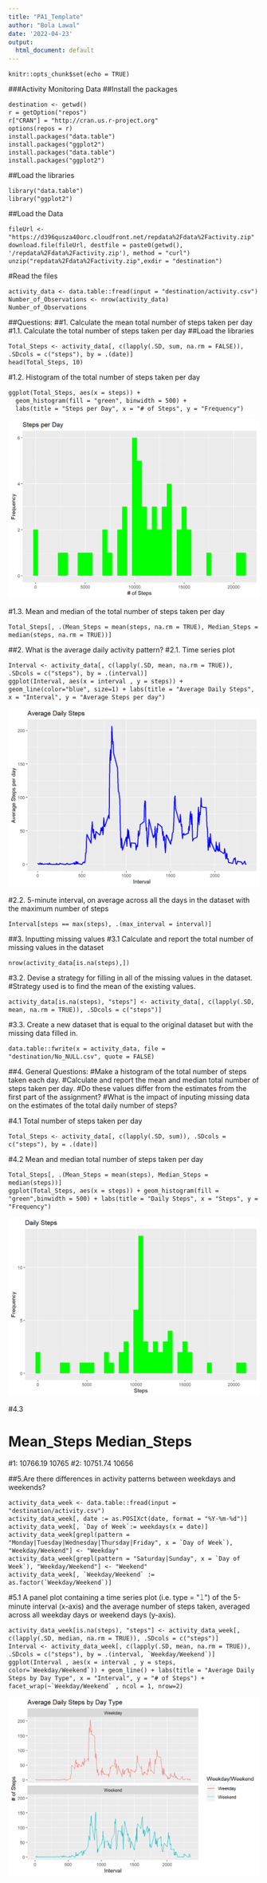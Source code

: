 ```yaml
---
title: "PA1_Template"
author: "Bola Lawal"
date: '2022-04-23'
output:
  html_document: default
---
```

```{r setup, include=FALSE}
knitr::opts_chunk$set(echo = TRUE)
```
###Activity Monitoring Data
##Install the packages
```{r}
destination <- getwd()
r = getOption("repos")
r["CRAN"] = "http://cran.us.r-project.org"
options(repos = r)
install.packages("data.table")
install.packages("ggplot2")
install.packages("data.table")
install.packages("ggplot2")
```

##Load the libraries
```{r}
library("data.table")
library("ggplot2")
```

##Load the Data
```{r}
fileUrl <- "https://d396qusza40orc.cloudfront.net/repdata%2Fdata%2Factivity.zip"
download.file(fileUrl, destfile = paste0(getwd(), '/repdata%2Fdata%2Factivity.zip'), method = "curl")
unzip("repdata%2Fdata%2Factivity.zip",exdir = "destination")
```


#Read the files
```{r}
activity_data <- data.table::fread(input = "destination/activity.csv")
Number_of_Observations <- nrow(activity_data)
Number_of_Observations
```


##Questions:
##1. Calculate the mean total number of steps taken per day
#1.1. Calculate the total number of steps taken per day
##Load the libraries
```{r}
Total_Steps <- activity_data[, c(lapply(.SD, sum, na.rm = FALSE)), .SDcols = c("steps"), by = .(date)] 
head(Total_Steps, 10)
```

#1.2. Histogram of the total number of steps taken per day
```{r, echo=TRUE}
ggplot(Total_Steps, aes(x = steps)) +
  geom_histogram(fill = "green", binwidth = 500) +
  labs(title = "Steps per Day", x = "# of Steps", y = "Frequency")
```
![](https://github.com/HDBalls/Case-Study-1/blob/main/PA1_Template_files/unnamed-chunk-6-1.png)

#1.3. Mean and median of the total number of steps taken per day
```{r, echo=TRUE}
Total_Steps[, .(Mean_Steps = mean(steps, na.rm = TRUE), Median_Steps = median(steps, na.rm = TRUE))]
```

##2. What is the average daily activity pattern?
#2.1. Time series plot
```{r}
Interval <- activity_data[, c(lapply(.SD, mean, na.rm = TRUE)), .SDcols = c("steps"), by = .(interval)] 
ggplot(Interval, aes(x = interval , y = steps)) + geom_line(color="blue", size=1) + labs(title = "Average Daily Steps", x = "Interval", y = "Average Steps per day")
```
![](https://github.com/HDBalls/Case-Study-1/blob/main/PA1_Template_files/unnamed-chunk-8-1.png)

#2.2. 5-minute interval, on average across all the days in the dataset with the maximum number of steps
```{r}
Interval[steps == max(steps), .(max_interval = interval)]
```

##3. Inputting missing values
#3.1 Calculate and report the total number of missing values in the dataset
```{r}
nrow(activity_data[is.na(steps),])
```

#3.2. Devise a strategy for filling in all of the missing values in the dataset.
#Strategy used is to find the mean of the existing values.
```{r}
activity_data[is.na(steps), "steps"] <- activity_data[, c(lapply(.SD, mean, na.rm = TRUE)), .SDcols = c("steps")]
```

#3.3. Create a new dataset that is equal to the original dataset but with the missing data filled in.
```{r}
data.table::fwrite(x = activity_data, file = "destination/No_NULL.csv", quote = FALSE)
```


##4. General Questions:
#Make a histogram of the total number of steps taken each day.
#Calculate and report the mean and median total number of steps taken per day. 
#Do these values differ from the estimates from the first part of the assignment? 
#What is the impact of inputing missing data on the estimates of the total daily number of steps?

#4.1 Total number of steps taken per day
```{r}
Total_Steps <- activity_data[, c(lapply(.SD, sum)), .SDcols = c("steps"), by = .(date)] 
```

#4.2 Mean and median total number of steps taken per day
```{r, echo=TRUE}
Total_Steps[, .(Mean_Steps = mean(steps), Median_Steps = median(steps))]
ggplot(Total_Steps, aes(x = steps)) + geom_histogram(fill = "green",binwidth = 500) + labs(title = "Daily Steps", x = "Steps", y = "Frequency")
```
![](https://github.com/HDBalls/Case-Study-1/blob/main/PA1_Template_files/unnamed-chunk-14-1.png)

#4.3
#   Mean_Steps      Median_Steps
#1:   10766.19        10765
#2:   10751.74        10656


##5.Are there differences in activity patterns between weekdays and weekends?
```{r}
activity_data_week <- data.table::fread(input = "destination/activity.csv")
activity_data_week[, date := as.POSIXct(date, format = "%Y-%m-%d")]
activity_data_week[, `Day of Week`:= weekdays(x = date)]
activity_data_week[grepl(pattern = "Monday|Tuesday|Wednesday|Thursday|Friday", x = `Day of Week`), "Weekday/Weekend"] <- "Weekday"
activity_data_week[grepl(pattern = "Saturday|Sunday", x = `Day of Week`), "Weekday/Weekend"] <- "Weekend"
activity_data_week[, `Weekday/Weekend` := as.factor(`Weekday/Weekend`)]
```

#5.1 A panel plot containing a time series plot (i.e. type = "𝚕") of the 5-minute interval (x-axis) and the average number of steps taken, averaged across all weekday days or weekend days (y-axis).
```{r, echo=TRUE}
activity_data_week[is.na(steps), "steps"] <- activity_data_week[, c(lapply(.SD, median, na.rm = TRUE)), .SDcols = c("steps")]
Interval <- activity_data_week[, c(lapply(.SD, mean, na.rm = TRUE)), .SDcols = c("steps"), by = .(interval, `Weekday/Weekend`)] 
ggplot(Interval , aes(x = interval , y = steps, color=`Weekday/Weekend`)) + geom_line() + labs(title = "Average Daily Steps by Day Type", x = "Interval", y = "# of Steps") + facet_wrap(~`Weekday/Weekend` , ncol = 1, nrow=2)
```
![](https://github.com/HDBalls/Case-Study-1/blob/main/PA1_Template_files/unnamed-chunk-16-1.png)